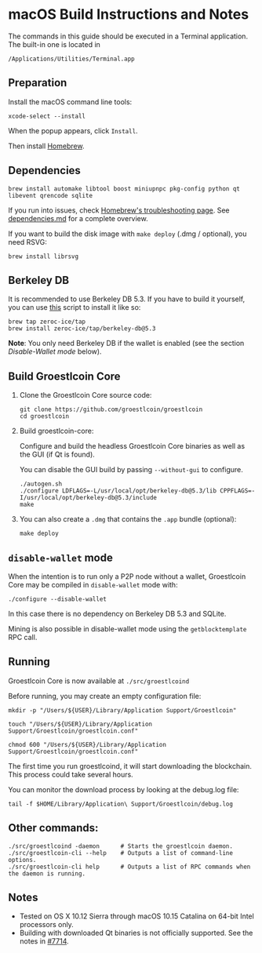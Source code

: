 # macOS Build Instructions and Notes

The commands in this guide should be executed in a Terminal application.
The built-in one is located in
```
/Applications/Utilities/Terminal.app
```

## Preparation
Install the macOS command line tools:

```shell
xcode-select --install
```

When the popup appears, click `Install`.

Then install [Homebrew](https://brew.sh).

## Dependencies
```shell
brew install automake libtool boost miniupnpc pkg-config python qt libevent qrencode sqlite
```

If you run into issues, check [Homebrew's troubleshooting page](https://docs.brew.sh/Troubleshooting).
See [dependencies.md](dependencies.md) for a complete overview.

If you want to build the disk image with `make deploy` (.dmg / optional), you need RSVG:
```shell
brew install librsvg
```

## Berkeley DB
It is recommended to use Berkeley DB 5.3. If you have to build it yourself,
you can use [this](/contrib/install_db5.sh) script to install it
like so:

```shell
brew tap zeroc-ice/tap
brew install zeroc-ice/tap/berkeley-db@5.3
```

**Note**: You only need Berkeley DB if the wallet is enabled (see the section *Disable-Wallet mode* below).

## Build Groestlcoin Core

1. Clone the Groestlcoin Core source code:
    ```shell
    git clone https://github.com/groestlcoin/groestlcoin
    cd groestlcoin
    ```

2.  Build groestlcoin-core:

    Configure and build the headless Groestlcoin Core binaries as well as the GUI (if Qt is found).

    You can disable the GUI build by passing `--without-gui` to configure.
    ```shell
    ./autogen.sh
    ./configure LDFLAGS=-L/usr/local/opt/berkeley-db@5.3/lib CPPFLAGS=-I/usr/local/opt/berkeley-db@5.3/include
    make
    ```

3.  You can also create a  `.dmg` that contains the `.app` bundle (optional):
    ```shell
    make deploy
    ```

## `disable-wallet` mode
When the intention is to run only a P2P node without a wallet, Groestlcoin Core may be
compiled in `disable-wallet` mode with:
```shell
./configure --disable-wallet
```

In this case there is no dependency on Berkeley DB 5.3 and SQLite.

Mining is also possible in disable-wallet mode using the `getblocktemplate` RPC call.

## Running
Groestlcoin Core is now available at `./src/groestlcoind`

Before running, you may create an empty configuration file:
```shell
mkdir -p "/Users/${USER}/Library/Application Support/Groestlcoin"

touch "/Users/${USER}/Library/Application Support/Groestlcoin/groestlcoin.conf"

chmod 600 "/Users/${USER}/Library/Application Support/Groestlcoin/groestlcoin.conf"
```

The first time you run groestlcoind, it will start downloading the blockchain. This process could
take several hours.

You can monitor the download process by looking at the debug.log file:
```shell
tail -f $HOME/Library/Application\ Support/Groestlcoin/debug.log
```

## Other commands:
```shell
./src/groestlcoind -daemon      # Starts the groestlcoin daemon.
./src/groestlcoin-cli --help    # Outputs a list of command-line options.
./src/groestlcoin-cli help      # Outputs a list of RPC commands when the daemon is running.
```

## Notes
* Tested on OS X 10.12 Sierra through macOS 10.15 Catalina on 64-bit Intel
processors only.
* Building with downloaded Qt binaries is not officially supported. See the notes in [#7714](https://github.com/bitcoin/bitcoin/issues/7714).
